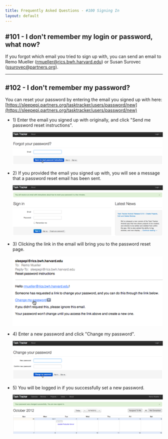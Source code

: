 ```yaml
---
title: Frequently Asked Questions - #100 Signing In
layout: default
---
```


## #101 - I don't remember my login or password, what now?

If you forgot which email you tried to sign up with, you can send an email to Remo Mueller (<rmueller@rics.bwh.harvard.edu>) or Susan Surovec (<ssurovec@partners.org>).

<hr class="soften">

## #102 - I don't remember my password?

You can reset your password by entering the email you signed up with here: [https://sleepepi.partners.org/tasktracker/users/password/new](https://sleepepi.partners.org/tasktracker/users/password/new)

<ul class="thumbnails">
  <li class="span4">
    <div class="thumbnail">
      <div class="caption">
        <p>1) Enter the email you signed up with originally, and click "Send me password reset instructions".</p>
      </div>
      <a data-toggle="lightbox" href="#tt_reset_password01">
        <img src="../screenshots/tt_reset_password01.png" alt="Enter Email">
      </a>
    </div>
  </li>
  <li class="span4">
    <div class="thumbnail">
      <div class="caption">
        <p>2) If you provided the email you signed up with, you will see a message that a password reset email has been sent.</p>
      </div>
      <a data-toggle="lightbox" href="#tt_reset_password02">
        <img src="../screenshots/tt_reset_password02.png" alt="Email Sent Confirmation">
      </a>
    </div>
  </li>
  <li class="span4">
    <div class="thumbnail">
      <div class="caption">
        <p>3) Clicking the link in the email will bring you to the password reset page.</p>
      </div>
      <a data-toggle="lightbox" href="#tt_reset_password03">
        <img src="../screenshots/tt_reset_password03.png" alt="Reset Password Email">
      </a>
    </div>
  </li>
</ul>

<ul class="thumbnails">
  <li class="span4">
    <div class="thumbnail">
      <div class="caption">
        <p>4) Enter a new password and click "Change my password".</p>
      </div>
      <a data-toggle="lightbox" href="#tt_reset_password04">
        <img src="../screenshots/tt_reset_password04.png" alt="Enter New Password">
      </a>
    </div>
  </li>
  <li class="span4">
    <div class="thumbnail">
      <div class="caption">
        <p>5) You will be logged in if you successfully set a new password.</p>
      </div>
      <a data-toggle="lightbox" href="#tt_reset_password05">
        <img src="../screenshots/tt_reset_password05.png" alt="Password Changed Successfully">
      </a>
    </div>
  </li>
</ul>


<div class="lightbox fade" id="tt_reset_password01" style="display: none;">
  <div class='lightbox-content'>
    <img src="../screenshots/tt_reset_password01.png" alt="Enter Email">
  </div>
</div>

<div class="lightbox fade" id="tt_reset_password02" style="display: none;">
  <div class='lightbox-content'>
    <img src="../screenshots/tt_reset_password02.png" alt="Email Sent Confirmation">
  </div>
</div>

<div class="lightbox fade" id="tt_reset_password03" style="display: none;">
  <div class='lightbox-content'>
    <img src="../screenshots/tt_reset_password03.png" alt="Reset Password Email">
  </div>
</div>

<div class="lightbox fade" id="tt_reset_password04" style="display: none;">
  <div class='lightbox-content'>
    <img src="../screenshots/tt_reset_password04.png" alt="Enter New Password">
  </div>
</div>

<div class="lightbox fade" id="tt_reset_password05" style="display: none;">
  <div class='lightbox-content'>
    <img src="../screenshots/tt_reset_password05.png" alt="Password Changed Successfully">
  </div>
</div>
